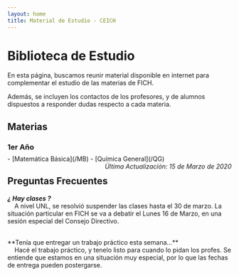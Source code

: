 ```yaml
---
layout: home
title: Material de Estudio - CEICH
---
```


# Biblioteca de Estudio
En esta página, buscamos reunir material disponible en internet para complementar el estudio de las materias de FICH.

Además, se incluyen los contactos de los profesores, y de alumnos dispuestos a responder dudas respecto a cada materia.

## Materias

<div style="height:2em">
    <h3>1er Año</h3>
</div>
- [Matemática Básica](/MB)
- [Química General](/QG)

<br>

<div align="right" style="float:right">
    <i>Última Actualización: 15 de Marzo de 2020</i>
</div>

## Preguntas Frecuentes

***¿ Hay clases ?***<br>
&nbsp; &nbsp; A nivel UNL, se resolvió suspender las clases hasta el 30 de marzo. La situación particular en FICH se va a debatir el Lunes 16 de Marzo, en una sesión especial del Consejo Directivo.

<br>
**Tenía que entregar un trabajo práctico esta semana...**<br>
&nbsp; &nbsp; Hacé el trabajo práctico, y tenelo listo para cuando lo pidan los profes. Se entiende que estamos en una situación muy especial, por lo que las fechas de entrega pueden postergarse.